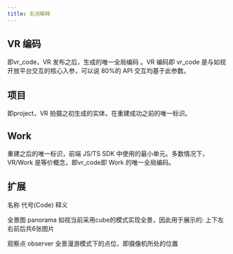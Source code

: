 ```yaml
---
title: 名词解释
---
```


## VR 编码

即vr_code，VR 发布之后，生成的唯一全局编码 。VR 编码即 vr_code 是与如视开放平台交互的核心入参，可以说 80%的 API 交互均基于此参数。

## 项目

即project，VR 拍摄之初生成的实体，在重建成功之前的唯一标识。

## Work

重建之后的唯一标识，前端 JS/TS SDK 中使用的最小单元。多数情况下，VR/Work 是等价概念，即vr_code即 Work 的唯一全局编码。

## 扩展

名称	代号(Code)	释义

全景图	panorama	如视当前采用cube的模式实现全景，因此用于展示的: 上下左右前后共6张图片

观察点	observer	全景漫游模式下的点位，即摄像机所处的位置


